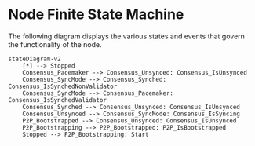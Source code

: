 # Node Finite State Machine

The following diagram displays the various states and events that govern the functionality of the node.

```mermaid
stateDiagram-v2
    [*] --> Stopped
    Consensus_Pacemaker --> Consensus_Unsynced: Consensus_IsUnsynced
    Consensus_SyncMode --> Consensus_Synched: Consensus_IsSynchedNonValidator
    Consensus_SyncMode --> Consensus_Pacemaker: Consensus_IsSynchedValidator
    Consensus_Synched --> Consensus_Unsynced: Consensus_IsUnsynced
    Consensus_Unsynced --> Consensus_SyncMode: Consensus_IsSyncing
    P2P_Bootstrapped --> Consensus_Unsynced: Consensus_IsUnsynced
    P2P_Bootstrapping --> P2P_Bootstrapped: P2P_IsBootstrapped
    Stopped --> P2P_Bootstrapping: Start
```
